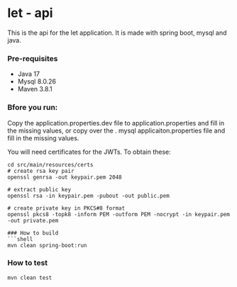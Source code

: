 # let - api

This is the api for the let application. It is made with spring boot, mysql and java.

### Pre-requisites
- Java 17
- Mysql 8.0.26
- Maven 3.8.1

### Bfore you run:
Copy the application.properties.dev file to application.properties and fill in the missing values, or copy over the .
mysql applicaiton.properties file and fill in the missing values. 

You will need certificates for the JWTs. To obtain these:
```
cd src/main/resources/certs
# create rsa key pair
openssl genrsa -out keypair.pem 2048

# extract public key
openssl rsa -in keypair.pem -pubout -out public.pem

# create private key in PKCS#8 format
openssl pkcs8 -topk8 -inform PEM -outform PEM -nocrypt -in keypair.pem -out private.pem

### How to build
```shell
mvn clean spring-boot:run
```

### How to test
```shell
mvn clean test
```
